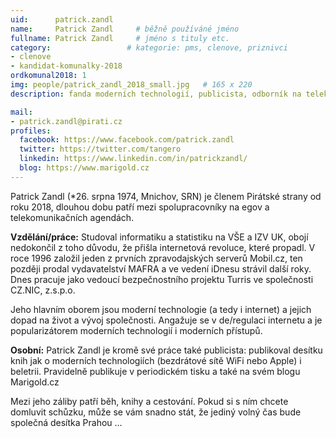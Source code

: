 ```yaml
---
uid:      patrick.zandl
name:     Patrick Zandl  	# běžně používáné jméno
fullname: Patrick Zandl  	# jméno s tituly etc.
category:                 # kategorie: pms, clenove, priznivci
- clenove
- kandidat-komunalky-2018
ordkomunal2018: 1
img: people/patrick_zandl_2018_small.jpg   # 165 x 220
description: fanda moderních technologií, publicista, odborník na telekomunikace a předseda Pirátů v Brandýse  # kratký popis, max 160 znaků

mail:
- patrick.zandl@pirati.cz
profiles:
  facebook: https://www.facebook.com/patrick.zandl
  twitter: https://twitter.com/tangero
  linkedin: https://www.linkedin.com/in/patrickzandl/
  blog: https://www.marigold.cz
---
```


Patrick Zandl (*26. srpna 1974, Mnichov, SRN) je členem Pirátské strany od roku 2018, dlouhou dobu patří mezi spolupracovníky na egov a telekomunikačních agendách.

**Vzdělání/práce:** Studoval informatiku a statistiku na VŠE a IZV UK, obojí nedokončil z toho důvodu, že přišla internetová revoluce, které propadl. V roce 1996 založil jeden z prvních zpravodajských serverů Mobil.cz, ten později prodal vydavatelství MAFRA a ve vedení iDnesu strávil další roky. Dnes pracuje jako vedoucí bezpečnostního projektu Turris ve společnosti CZ.NIC, z.s.p.o.

Jeho hlavním oborem jsou moderní technologie (a tedy i internet) a jejich dopad na život a vývoj společnosti. Angažuje se v de/regulaci internetu a je popularizátorem moderních technologií i moderních přístupů.

**Osobní:** Patrick Zandl je kromě své práce také publicista: publikoval desítku knih jak o moderních technologiích (bezdrátové sítě WiFi nebo Apple) i beletrii. Pravidelně publikuje v periodickém tisku a také na svém blogu Marigold.cz

 Mezi jeho záliby patří běh, knihy a cestování. Pokud si s ním chcete domluvit schůzku, může se vám snadno stát, že jediný volný čas bude společná desítka Prahou …
